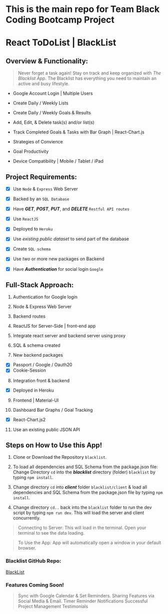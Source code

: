 # This is the main repo for Team Black Coding Bootcamp Project

# React ToDoList | BlackList

## Overview & Functionality:

> Never forget a task again! Stay on track and keep organized with _The Blacklist App_. The Blacklist has everything you need to maintain an active and busy lifestyle.

* Google Account Login | Multiple Users

* Create Daily / Weekly Lists

* Create Daily / Weekly Goals & Results

* Add, Edit, & Delete task(s) and/or list(s)

* Track Completed Goals & Tasks with Bar Graph | React-Chart.js

* Strategies of Convience

* Goal Productivity

* Device Compatibility | Mobile / Tablet / iPad

## Project Requirements:

- [x] Use `Node` & `Express` Web Server

- [x] Backed by an `SQL Database`

- [x] Have _**GET**_, _**POST**_, _**PUT**_, and _**DELETE**_ `Restful API routes`

- [x] Use `ReactJS`

- [x] Deployed to `Heroku`

- [x] Use _existing public dataset_ to send part of the database

- [x] Create `SQL schema`

- [x] Use _two_ or more new packages on Backend

- [x] Have _**Authentication**_ for social login `Google`

## Full-Stack Approach:

1.  Authentication for Google login

2.  Node & Express Web Server

3.  Backend routes

4.  ReactJS for Server-Side | front-end app

5.  Integrate react server and backend server using proxy

6.  SQL & schema created

7.  New backend packages
  - [x] Passport / Google / Oauth20
  - [x] Cookie-Session

8.  Integration front & backend
  - [x] Deployed in Heroku

9.  Frontend | Material-UI

10. Dashboard Bar Graphs / Goal Tracking
  - [x] React-Chart.js2

11. Use an existing public JSON API

## Steps on How to Use this App!

1. Clone or Download the Repository `blacklist`.

2. To load all dependencies and SQL Schema from the package.json file: Change Directory `cd` into the _**blacklist**_ directory (folder) `blacklist` by typing `npm install`.

3. Change directory `cd` into _**client**_ folder `blacklist/client` & load all dependencies and SQL Schema from the package.json file by typing `npm install`.

4. Change directory `cd..` back into the `blacklist` folder to run the dev script by typing `npm run dev`. This will load the server and client concurrently.

> Connecting to Server: This will load in the terminal. Open your terminal to see the data loading.

> To Use the App: App will automatically open a window in your default browser.

### Blacklist GitHub Repo:

[BlackList](https://github.com/AnthonyWilson1/BlackList)

### Features Coming Soon!

> Sync with Google Calendar & Set Reminders.
> Sharing Features via Social Media & Email.
> Timer
> Reminder Notifications
> Successful Project Management Testimonials
